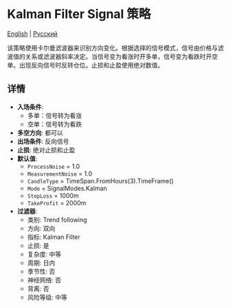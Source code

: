 # Kalman Filter Signal 策略
[English](README.md) | [Русский](README_ru.md)

该策略使用卡尔曼滤波器来识别方向变化。根据选择的信号模式，信号由价格与滤波值的关系或滤波器斜率决定。当信号变为看涨时开多单，信号变为看跌时开空单。出现反向信号时反转仓位。止损和止盈使用绝对数值。

## 详情

- **入场条件**:
  - 多单：信号转为看涨
  - 空单：信号转为看跌
- **多空方向**: 都可以
- **出场条件**: 反向信号
- **止损**: 绝对止损和止盈
- **默认值**:
  - `ProcessNoise` = 1.0
  - `MeasurementNoise` = 1.0
  - `CandleType` = TimeSpan.FromHours(3).TimeFrame()
  - `Mode` = SignalModes.Kalman
  - `StopLoss` = 1000m
  - `TakeProfit` = 2000m
- **过滤器**:
  - 类别: Trend following
  - 方向: 双向
  - 指标: Kalman Filter
  - 止损: 是
  - 复杂度: 中等
  - 周期: 日内
  - 季节性: 否
  - 神经网络: 否
  - 背离: 否
  - 风险等级: 中等

